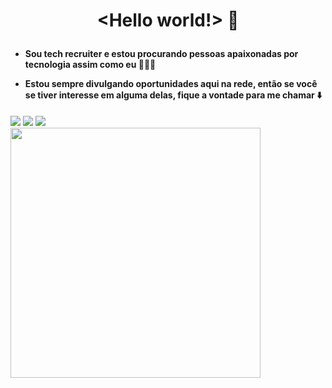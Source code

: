 <h1>
	<spam align="center">

 <Hello world!> 👋
	</h1>
		<h4>
- Sou tech recruiter e estou procurando pessoas apaixonadas por tecnologia assim como eu 🔎👩‍💻
			
- Estou sempre divulgando oportunidades aqui na rede, então se você se tiver interesse em alguma delas, fique a vontade para me chamar ⬇️
		</h4>
		
</spam>
	
	
<div>
<a href = "mailto:kerolayne.barros@dqrtech.com.br"><img src="https://img.shields.io/badge/Gmail-D14836?style=for-the-badge&logo=gmail&logoColor=white" target="_blank"></a>
<a href="https://www.linkedin.com/in/kerolayne-barros/" target="_blank"><img src="https://img.shields.io/badge/-LinkedIn-%230077B5?style=for-the-badge&logo=linkedin&logoColor=white" target="_blank"></a> <link rel="stylesheet" href="https://cdn.jsdelivr.net/gh/devicons/devicon@v2.15.1/devicon.min.css">
<a href="https://www.instagram.com/kerolcristinabr/" target="_blank"><img src="https://img.shields.io/badge/-Instagram-%23E4405F?style=for-the-badge&logo=instagram&logoColor=white" target="_blank"></a>
</div>
	<img src="https://user-images.githubusercontent.com/110194786/233264900-e4166eb4-4d1d-4dfd-a9fa-6ef9ab4043e3.png" width=400px>
	

<!---
kerol-barros/kerol-barros is a ✨ special ✨ repository because its `README.md` (this file) appears on your GitHub profile.
You can click the Preview link to take a look at your changes.
--->
